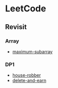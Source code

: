 # LeetCode
## Revisit
### Array
- [maximum-subarray](https://leetcode.com/problems/maximum-subarray/)
### DP1
- [house-robber](https://leetcode.com/problems/house-robber/)
- [delete-and-earn](https://leetcode.com/problems/delete-and-earn)